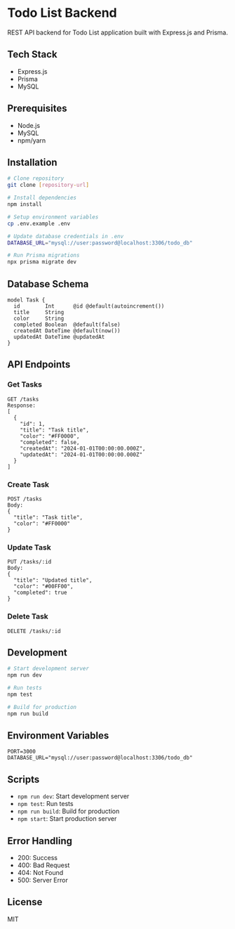 # Todo List Backend

REST API backend for Todo List application built with Express.js and Prisma.

## Tech Stack

- Express.js
- Prisma
- MySQL

## Prerequisites

- Node.js
- MySQL
- npm/yarn

## Installation

```bash
# Clone repository
git clone [repository-url]

# Install dependencies
npm install

# Setup environment variables
cp .env.example .env

# Update database credentials in .env
DATABASE_URL="mysql://user:password@localhost:3306/todo_db"

# Run Prisma migrations
npx prisma migrate dev
```

## Database Schema

```prisma
model Task {
  id        Int      @id @default(autoincrement())
  title     String
  color     String
  completed Boolean  @default(false)
  createdAt DateTime @default(now())
  updatedAt DateTime @updatedAt
}
```

## API Endpoints

### Get Tasks
```
GET /tasks
Response: 
[
  {
    "id": 1,
    "title": "Task title",
    "color": "#FF0000",
    "completed": false,
    "createdAt": "2024-01-01T00:00:00.000Z",
    "updatedAt": "2024-01-01T00:00:00.000Z"
  }
]
```

### Create Task
```
POST /tasks
Body: 
{
  "title": "Task title",
  "color": "#FF0000"
}
```

### Update Task
```
PUT /tasks/:id
Body:
{
  "title": "Updated title",
  "color": "#00FF00",
  "completed": true
}
```

### Delete Task
```
DELETE /tasks/:id
```

## Development

```bash
# Start development server
npm run dev

# Run tests
npm test

# Build for production
npm run build
```

## Environment Variables

```
PORT=3000
DATABASE_URL="mysql://user:password@localhost:3306/todo_db"
```

## Scripts

- `npm run dev`: Start development server
- `npm test`: Run tests
- `npm run build`: Build for production
- `npm start`: Start production server

## Error Handling

- 200: Success
- 400: Bad Request
- 404: Not Found
- 500: Server Error

## License

MIT
